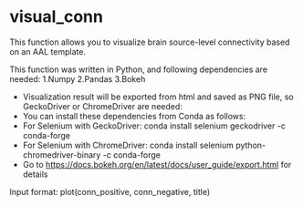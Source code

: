 # visual_conn
This function allows you to visualize brain source-level connectivity based on an AAL template.

This function was written in Python, and following dependencies are needed:
1.Numpy
2.Pandas
3.Bokeh
* Visualization result will be exported from html and saved as PNG file, so GeckoDriver or ChromeDriver are needed:
* You can install these dependencies from Conda as follows:
*   For Selenium with GeckoDriver: conda install selenium geckodriver -c conda-forge
*   For Selenium with ChromeDriver: conda install selenium python-chromedriver-binary -c conda-forge
* Go to https://docs.bokeh.org/en/latest/docs/user_guide/export.html for details



Input format: plot(conn_positive, conn_negative, title)

